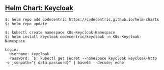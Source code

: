 ## [Helm Chart: Keycloak](https://hub.helm.sh/charts/codecentric/keycloak)

```
$: helm repo add codecentric https://codecentric.github.io/helm-charts
$: helm repo update

$: kubectl create namespace K8s-Keycloak-Namespace
$: helm install keycloak codecentric/keycloak -n K8s-Keycloak-Namespace
```

```
Login:
  Username: keycloak
  Password: `$: kubectl get secret --namespace keycloak keycloak-http -o jsonpath="{.data.password}" | base64 --decode; echo`
```
